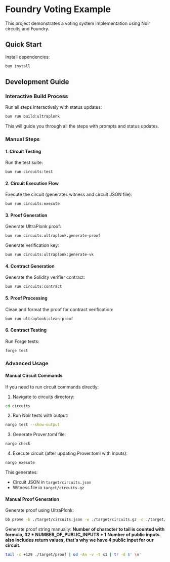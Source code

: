 # Foundry Voting Example

This project demonstrates a voting system implementation using Noir circuits and Foundry.

## Quick Start

Install dependencies:
```bash
bun install
```

## Development Guide

### Interactive Build Process

Run all steps interactively with status updates:
```bash
bun run build:ultraplonk
```

This will guide you through all the steps with prompts and status updates.

### Manual Steps

#### 1. Circuit Testing

Run the test suite:
```bash
bun run circuits:test
```

#### 2. Circuit Execution Flow

Execute the circuit (generates witness and circuit JSON file):
```bash
bun run circuits:execute
```

#### 3. Proof Generation

Generate UltraPlonk proof:
```bash
bun run circuits:ultraplonk:generate-proof
```

Generate verification key:
```bash
bun run circuits:ultraplonk:generate-vk
```

#### 4. Contract Generation

Generate the Solidity verifier contract:
```bash
bun run circuits:contract
```

#### 5. Proof Processing

Clean and format the proof for contract verification:
```bash
bun run ultraplonk:clean-proof
```

#### 6. Contract Testing

Run Forge tests:
```bash
forge test
```

### Advanced Usage

#### Manual Circuit Commands

If you need to run circuit commands directly:

1. Navigate to circuits directory:
```bash
cd circuits
```

2. Run Noir tests with output:
```bash
nargo test --show-output
```

3. Generate Prover.toml file:
```bash
nargo check
```

4. Execute circuit (after updating Prover.toml with inputs):
```bash
nargo execute
```
This generates:
- Circuit JSON in `target/circuits.json`
- Witness file in `target/circuits.gz`

#### Manual Proof Generation

Generate proof using UltraPlonk:
```bash
bb prove -b ./target/circuits.json -w ./target/circuits.gz -o ./target/proof
```

Generate proof string manually:
**Number of character to tail is counted with formula, 32 * NUMBER_OF_PUBLIC_INPUTS + 1**
**Number of public inputs also includes return values, that's why we have 4 public input for our circuit.**
```bash
tail -c +129 ./target/proof | od -An -v -t x1 | tr -d $' \n'
```
